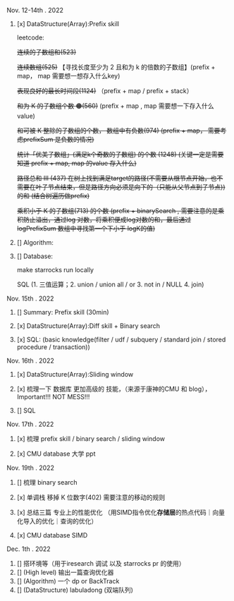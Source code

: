 Nov. 12-14th . 2022
1. [x] DataStructure(Array):Prefix skill

   leetcode:
 
    ~~连续的子数组和(523)~~
   
    ~~连续数组(525)~~ 【寻找长度至少为 2 且和为 k 的倍数的子数组】(prefix + map， map 需要想一想存入什么key)

    ~~表现良好的最长时间段(1124)~~ （prefix + map / prefix + stack）

    ~~和为 K 的子数组个数 🟠(560)~~ (prefix + map , map 需要想一下存入什么value)

    ~~和可被 K 整除的子数组的个数， 数组中有负数(974) (prefix + map， 需要考虑prefixSum 是负数的情况)~~

     ~~统计「优美子数组」(满足k个奇数的子数组) 的个数 (1248) (关键一定是需要知道 prefix + map, map 的value 存入什么)~~
 
    ~~路径总和 III (437) 在树上找到满足target的路径(不需要从根节点开始，也不需要在叶子节点结束，但是路径方向必须是向下的（只能从父节点到子节点))的和 (结合树遍历做prefix)~~

     ~~乘积小于 K 的子数组(713) 的个数 (prefix + binarySearch , 需要注意的是乘积防止溢出，通过log 对数，将乘积便成log对数的和，最后通过logPrefixSum 数组中寻找第一个下小于 logK的值)~~

2. [] Algorithm:
3. [] Database:
   
      make starrocks run locally

      SQL (1. 三值运算；2. union / union all / or 3. not in / NULL 4. join)

Nov. 15th . 2022
1. [] Summary: Prefix skill (30min)
2. [x] DataStructure(Array):Diff skill + Binary search 

3. [x] SQL: (basic knowledge(filter / udf / subquery / standard join / stored procedure / transaction))

Nov. 16th . 2022
1. [x] DataStructure(Array):Sliding window

2. [x] 梳理一下 数据库 更加高级的 技能，（来源于康神的CMU 和 blog），Important!!! NOT MESS!!!
3. [] SQL

Nov. 17th . 2022
1. [x] 梳理 prefix skill / binary search / sliding window  

2. [x] CMU database 大学 ppt


Nov. 19th . 2022
1. [] 梳理 binary search 
2. [x] 单调栈 
     移掉 K 位数字(402) 需要注意的移动的规则

3. [x] 总结三篇 专业上的性能优化 
       （用SIMD指令优化**存储层**的热点代码｜向量化导入的优化｜查询的优化）
4. [x] CMU database SIMD

Dec. 1th . 2022
1. [] 搭环境等（用于iresearch 调试 以及 starrocks pr 的使用）
2. [] (High level) 输出一篇查询优化器
3. [] (Algorithm) 一个 dp or BackTrack 
4. [] (DataStructure) labuladong (双端队列)
